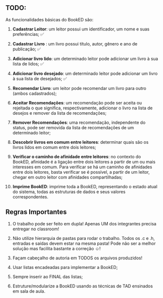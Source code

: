 ## TODO:

As funcionalidades básicas do BookED são:

1. **Cadastrar Leitor**: um leitor possui um identificador, um nome e suas
preferências; ✅

2. **Cadastrar Livro** : um livro possui título, autor, gênero e ano de
publicação; ✅

3. **Adicionar livro lido**: um determinado leitor pode adicionar um livro à
sua lista de lidos; ✅

4. **Adicionar livro desejado**: um determinado leitor pode adicionar um
livro à sua lista de desejados; ✅

5. **Recomendar Livro**: um leitor pode recomendar um livro para outro
(ambos cadastrados);

6. **Aceitar Recomendações**: um recomendação pode ser aceita ou
rejeitada o que significa, respectivamente, adicionar o livro na lista de
desejos e remover da lista de recomendações;

7. **Remover Recomendações**: uma recomendação, independente do
status, pode ser removida da lista de recomendações de um
determinado leitor;

8. **Descobrir livros em comum entre leitores**: determinar quais são os
livros lidos em comum entre dois leitores;

9. **Verificar o caminho de afinidade entre leitores**: no contexto do
BookED, afinidade é a ligação entre dois leitores a partir de um ou mais
interesses em comum. Para verificar se há um caminho de afinidades
entre dois leitores, basta verificar se é possível, a partir de um leitor,
chegar em outro leitor com afinidades compartilhadas;

10. **Imprime BookED**: imprime toda a BookED, representando o estado
atual do sistema, todas as estruturas de dados e seus valores
correspondentes.

## Regras Importantes

1. O trabalho pode ser feito em dupla! Apenas UM dos integrantes precisa
entregar no classroom!

2. Não utilize hierarquia de pastas para rodar o trabalho. Todos os .c e .h,
entradas e saídas devem estar na mesma pasta! Pode não ser a
melhor solução mas facilita bastante a correção ☺️!

2. Façam cabeçalho de autoria em TODOS os arquivos produzidos!

3. Usar listas encadeadas para implementar a BookED;

4. Sempre inserir ao FINAL das listas;

5. Estruture/modularize a BookED usando as técnicas de TAD ensinados
em sala de aula.